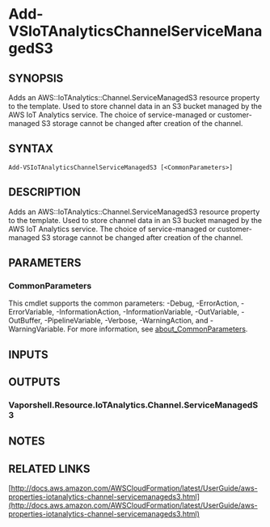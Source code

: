 # Add-VSIoTAnalyticsChannelServiceManagedS3

## SYNOPSIS
Adds an AWS::IoTAnalytics::Channel.ServiceManagedS3 resource property to the template.
Used to store channel data in an S3 bucket managed by the AWS IoT Analytics service.
The choice of service-managed or customer-managed S3 storage cannot be changed after creation of the channel.

## SYNTAX

```
Add-VSIoTAnalyticsChannelServiceManagedS3 [<CommonParameters>]
```

## DESCRIPTION
Adds an AWS::IoTAnalytics::Channel.ServiceManagedS3 resource property to the template.
Used to store channel data in an S3 bucket managed by the AWS IoT Analytics service.
The choice of service-managed or customer-managed S3 storage cannot be changed after creation of the channel.

## PARAMETERS

### CommonParameters
This cmdlet supports the common parameters: -Debug, -ErrorAction, -ErrorVariable, -InformationAction, -InformationVariable, -OutVariable, -OutBuffer, -PipelineVariable, -Verbose, -WarningAction, and -WarningVariable. For more information, see [about_CommonParameters](http://go.microsoft.com/fwlink/?LinkID=113216).

## INPUTS

## OUTPUTS

### Vaporshell.Resource.IoTAnalytics.Channel.ServiceManagedS3
## NOTES

## RELATED LINKS

[http://docs.aws.amazon.com/AWSCloudFormation/latest/UserGuide/aws-properties-iotanalytics-channel-servicemanageds3.html](http://docs.aws.amazon.com/AWSCloudFormation/latest/UserGuide/aws-properties-iotanalytics-channel-servicemanageds3.html)

